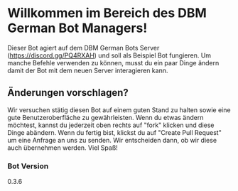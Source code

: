 # Willkommen im Bereich des DBM German Bot Managers!

Dieser Bot agiert auf dem DBM German Bots Server (https://discord.gg/PQ4RXAH) und soll als Beispiel Bot fungieren.
Um manche Befehle verwenden zu können, musst du ein paar Dinge ändern damit der Bot mit dem neuen Server interagieren kann.

## Änderungen vorschlagen?

Wir versuchen stätig diesen Bot auf einem guten Stand zu halten sowie eine gute Benutzeroberfläche zu gewährleisten.
Wenn du etwas ändern möchtest, kannst du jederzeit oben rechts auf "fork" klicken und diese Dinge abändern. Wenn du fertig bist, klickst du auf "Create Pull Request" um eine Anfrage an uns zu senden. Wir entscheiden dann, ob wir diese auch übernehmen werden. Viel Spaß!

### Bot Version

0.3.6

